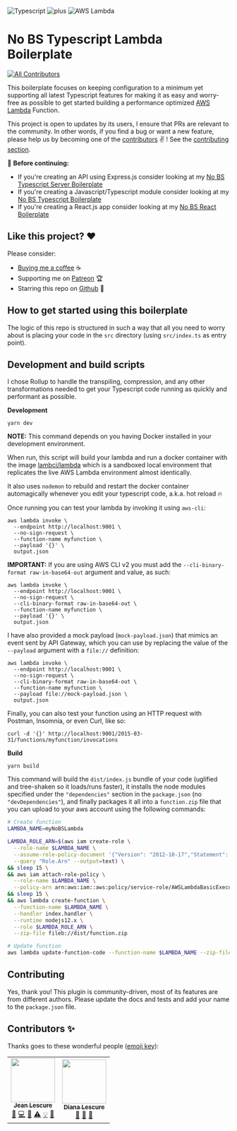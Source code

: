 ![Typescript](https://assets.jeanlescure.io/f8mvuN.svg)
![plus](https://assets.jeanlescure.io/gxaoy.svg)
![AWS Lambda](https://assets.jeanlescure.io/xO8TmJzK.svg)

# No BS Typescript Lambda Boilerplate

<!-- ALL-CONTRIBUTORS-BADGE:START - Do not remove or modify this section -->
[![All Contributors](https://img.shields.io/badge/all_contributors-2-orange.svg?style=flat-square)](#contributors-)
<!-- ALL-CONTRIBUTORS-BADGE:END -->

This boilerplate focuses on keeping configuration to a minimum yet supporting all latest Typescript
features for making it as easy and worry-free as possible to get started building a performance
optimized [AWS Lambda](https://aws.amazon.com/lambda/) Function.

This project is open to updates by its users, I ensure that PRs are relevant to the community.
In other words, if you find a bug or want a new feature, please help us by becoming one of the
[contributors](#contributors-) ✌️ ! See the [contributing section](#contributing).

:rotating_light: **Before continuing:**

- If you're creating an API using Express.js consider looking at my [No BS Typescript Server Boilerplate](https://github.com/jeanlescure/no-bs-typescript-server-boilerplate)
- If you're creating a Javascript/Typescript module consider looking at my [No BS Typescript Boilerplate](https://github.com/jeanlescure/no-bs-typescript-boilerplate)
- If you're creating a React.js app consider looking at my [No BS React Boilerplate](https://github.com/jeanlescure/no-bs-react-boilerplate)

## Like this project? :heart:

Please consider:

- [Buying me a coffee](https://www.buymeacoffee.com/jeanlescure) :coffee:
- Supporting me on [Patreon](https://www.patreon.com/jeanlescure) :trophy:
- Starring this repo on [Github](https://github.com/jeanlescure/string-crypto) :star2:

## How to get started using this boilerplate

The logic of this repo is structured in such a way that all you need to worry about is placing your
code in the `src` directory (using `src/index.ts` as entry point).

## Development and build scripts

I chose Rollup to handle the transpiling, compression, and any other transformations needed to get
your Typescript code running as quickly and performant as possible.

**Development**

```
yarn dev
```

**NOTE:** This command depends on you having Docker installed in your development environment.

When run, this script will build your lambda and run a docker container with the image [lambci/lambda](https://hub.docker.com/r/lambci/lambda)
which is a sandboxed local environment that replicates the live AWS Lambda environment almost identically.

It also uses `nodemon` to rebuild and restart the docker container automagically whenever you
edit your typescript code, a.k.a. hot reload :fire:

Once running you can test your lambda by invoking it using `aws-cli`:

```
aws lambda invoke \
  --endpoint http://localhost:9001 \
  --no-sign-request \
  --function-name myfunction \
  --payload '{}' \
  output.json
```

**IMPORTANT:** If you are using AWS CLI v2 you must add the `--cli-binary-format raw-in-base64-out`
argument and value, as such:

```
aws lambda invoke \
  --endpoint http://localhost:9001 \
  --no-sign-request \
  --cli-binary-format raw-in-base64-out \
  --function-name myfunction \
  --payload '{}' \
  output.json
```

I have also provided a mock payload (`mock-payload.json`) that mimics an event sent by API Gateway,
which you can use by replacing the value of the `--payload` argument with a `file://` definition:

```
aws lambda invoke \
  --endpoint http://localhost:9001 \
  --no-sign-request \
  --cli-binary-format raw-in-base64-out \
  --function-name myfunction \
  --payload file://mock-payload.json \
  output.json
```

Finally, you can also test your function using an HTTP request with Postman, Insomnia, or even Curl, like so:

```
curl -d '{}' http://localhost:9001/2015-03-31/functions/myfunction/invocations
```

**Build**

```
yarn build
```

This command will build the `dist/index.js` bundle of your code (uglified and tree-shaken so it
loads/runs faster), it installs the node modules specified under the `"dependencies"` section
in the `package.json` (no `"devDependencies"`), and finally packages it all into a `function.zip`
file that you can upload to your aws account using the following commands:

```sh
# Create function
LAMBDA_NAME=myNoBSLambda

LAMBDA_ROLE_ARN=$(aws iam create-role \
  --role-name $LAMBDA_NAME \
  --assume-role-policy-document '{"Version": "2012-10-17","Statement": [{ "Effect": "Allow", "Principal": {"Service": "lambda.amazonaws.com"}, "Action": "sts:AssumeRole"}]}' \
  --query "Role.Arn" --output=text) \
&& sleep 15 \
&& aws iam attach-role-policy \
  --role-name $LAMBDA_NAME \
  --policy-arn arn:aws:iam::aws:policy/service-role/AWSLambdaBasicExecutionRole \
&& sleep 15 \
&& aws lambda create-function \
  --function-name $LAMBDA_NAME \
  --handler index.handler \
  --runtime nodejs12.x \
  --role $LAMBDA_ROLE_ARN \
  --zip-file fileb://dist/function.zip

# Update function
aws lambda update-function-code --function-name $LAMBDA_NAME --zip-file fileb://dist/function.zip
```

## Contributing

Yes, thank you! This plugin is community-driven, most of its features are from different authors.
Please update the docs and tests and add your name to the `package.json` file.

## Contributors ✨

Thanks goes to these wonderful people ([emoji key](https://allcontributors.org/docs/en/emoji-key)):
<!-- ALL-CONTRIBUTORS-LIST:START - Do not remove or modify this section -->
<!-- prettier-ignore-start -->
<!-- markdownlint-disable -->
<table>
  <tr>
    <td align="center"><a href="https://jeanlescure.cr"><img src="https://avatars2.githubusercontent.com/u/3330339?v=4" width="100px;" alt=""/><br /><sub><b>Jean Lescure</b></sub></a><br /><a href="#maintenance-jeanlescure" title="Maintenance">🚧</a> <a href="https://github.com/jeanlescure/no-bs-typescript-lambda-boilerplate/commits?author=jeanlescure" title="Code">💻</a> <a href="#userTesting-jeanlescure" title="User Testing">📓</a> <a href="https://github.com/jeanlescure/no-bs-typescript-lambda-boilerplate/commits?author=jeanlescure" title="Tests">⚠️</a> <a href="#example-jeanlescure" title="Examples">💡</a> <a href="https://github.com/jeanlescure/no-bs-typescript-lambda-boilerplate/commits?author=jeanlescure" title="Documentation">📖</a></td>
    <td align="center"><a href="https://dianalu.design"><img src="https://avatars2.githubusercontent.com/u/1036995?v=4" width="100px;" alt=""/><br /><sub><b>Diana Lescure</b></sub></a><br /><a href="https://github.com/jeanlescure/no-bs-typescript-lambda-boilerplate/commits?author=DiLescure" title="Documentation">📖</a> <a href="https://github.com/jeanlescure/no-bs-typescript-lambda-boilerplate/pulls?q=is%3Apr+reviewed-by%3ADiLescure" title="Reviewed Pull Requests">👀</a> <a href="#design-DiLescure" title="Design">🎨</a></td>
  </tr>
</table>

<!-- markdownlint-enable -->
<!-- prettier-ignore-end -->
<!-- ALL-CONTRIBUTORS-LIST:END -->
